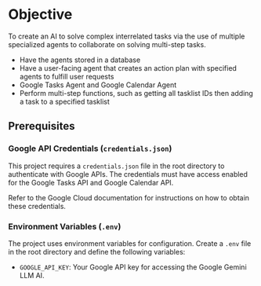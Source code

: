 # Objective

To create an AI to solve complex interrelated tasks via the use of multiple specialized agents to collaborate on solving multi-step tasks.

- Have the agents stored in a database
- Have a user-facing agent that creates an action plan with specified agents to fulfill user requests
- Google Tasks Agent and Google Calendar Agent
- Perform multi-step functions, such as getting all tasklist IDs then adding a task to a specified tasklist

## Prerequisites

### Google API Credentials (`credentials.json`)

This project requires a `credentials.json` file in the root directory to authenticate with Google APIs. The credentials must have access enabled for the Google Tasks API and Google Calendar API.

Refer to the Google Cloud documentation for instructions on how to obtain these credentials.

### Environment Variables (`.env`)

The project uses environment variables for configuration. Create a `.env` file in the root directory and define the following variables:

- `GOOGLE_API_KEY`: Your Google API key for accessing the Google Gemini LLM AI.
